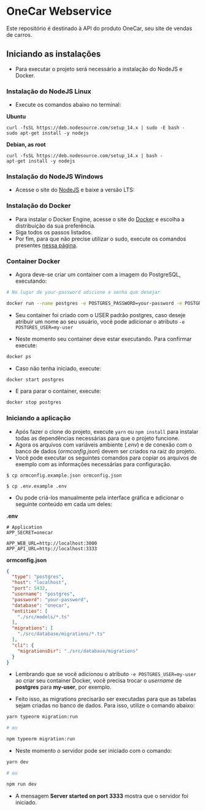 # OneCar Webservice

Este repositório é destinado à API do produto OneCar, seu site de vendas de carros.

## Iniciando as instalações

- Para executar o projeto será necessário a instalação do NodeJS e Docker.

### Instalação do NodeJS Linux

- Execute os comandos abaixo no terminal:

**Ubuntu**

```
curl -fsSL https://deb.nodesource.com/setup_14.x | sudo -E bash -
sudo apt-get install -y nodejs
```

**Debian, as root**

```
curl -fsSL https://deb.nodesource.com/setup_14.x | bash -
apt-get install -y nodejs
```

### Instalação do NodeJS Windows

- Acesse o site do [NodeJS](https://nodejs.org/en/) e baixe a versão LTS:

### Instalação do Docker 

- Para instalar o Docker Engine, acesse o site do [Docker](https://docs.docker.com/engine/install) e escolha a distribuição da sua preferência. 
- Siga todos os passos listados.
- Por fim, para que não precise utilizar o sudo, execute os comandos presentes [nessa página](https://docs.docker.com/engine/install/linux-postinstall).


### Container Docker

- Agora deve-se criar um container com a imagem do PostgreSQL, executando:

```bash
# No lugar de your-password adicione a senha que desejar

docker run --name postgres -e POSTGRES_PASSWORD=your-password -e POSTGRES_DB=onecar -p 5432:5432 -d postgres
```

- Seu container foi criado com o USER padrão postgres, caso deseje atribuir um nome ao seu usuário, você pode adicionar o atributo 
```-e POSTGRES_USER=my-user```

- Neste momento seu container deve estar executando. Para confirmar execute:

```bash
docker ps
```

- Caso não tenha iniciado, execute:

```bash
docker start postgres
```

- E para parar o container, execute:

```bash
docker stop postgres
```


### Iniciando a aplicação

- Após fazer o clone do projeto, execute ```yarn``` ou ```npm install``` para instalar todas as dependências necessárias para que o projeto funcione.
- Agora os arquivos com variáveis ambiente (*.env*) e de conexão com o banco de dados (*ormconfig.json*) devem ser criados na raiz do projeto.
- Você pode executar os seguintes comandos para copiar os arquivos de exemplo com as informações necessárias para configuração.
```
$ cp ormconfig.example.json ormconfig.json

$ cp .env.example .env
```

- Ou pode criá-los manualmente pela interface gráfica e adicionar o seguinte conteúdo em cada um deles:

**.env**
```env
# Application
APP_SECRET=onecar

APP_WEB_URL=http://localhost:3000
APP_API_URL=http://localhost:3333

```

**ormconfig.json**
```json
{
  "type": "postgres",
  "host": "localhost",
  "port": 5432,
  "username": "postgres",
  "password": "your-password",
  "database": "onecar",
  "entities": [
    "./src/models/*.ts"
  ],
  "migrations": [
    "./src/database/migrations/*.ts"
  ],
  "cli": {
    "migrationsDir": "./src/database/migrations"
  }
}

```

- Lembrando que se você adicionou o atributo ```-e POSTGRES_USER=my-user``` ao criar seu container Docker, você precisa trocar o *username* de **postgres** para **my-user**, por exemplo.

- Feito isso, as migrations precisarão ser executadas para que as tabelas sejam criadas no banco de dados. Para isso, utilize o comando abaixo:

```bash
yarn typeorm migration:run

# ou

npm typeorm migration:run
```


- Neste momento o servidor pode ser iniciado com o comando:
```bash
yarn dev

# ou

npm run dev
```

- A mensagem **Server started on port 3333** mostra que o servidor foi iniciado.
